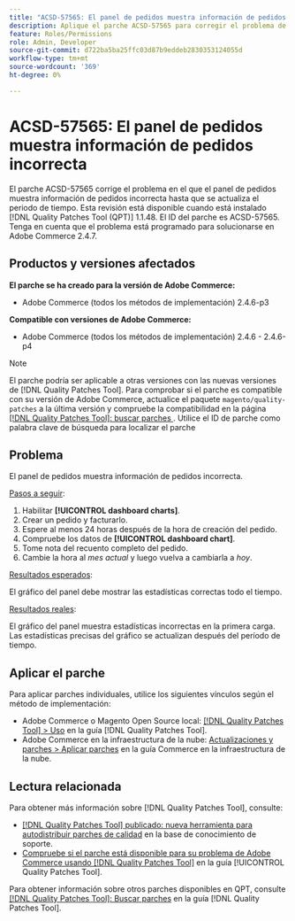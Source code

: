 ```yaml
---
title: "ACSD-57565: El panel de pedidos muestra información de pedidos incorrecta"
description: Aplique el parche ACSD-57565 para corregir el problema de Adobe Commerce en el que el panel de pedidos muestra información de pedidos incorrecta hasta que se actualiza el periodo de tiempo.
feature: Roles/Permissions
role: Admin, Developer
source-git-commit: d722ba5ba25ffc03d87b9eddeb2830353124055d
workflow-type: tm+mt
source-wordcount: '369'
ht-degree: 0%

---
```


# ACSD-57565: El panel de pedidos muestra información de pedidos incorrecta

El parche ACSD-57565 corrige el problema en el que el panel de pedidos muestra información de pedidos incorrecta hasta que se actualiza el periodo de tiempo. Esta revisión está disponible cuando está instalado [!DNL Quality Patches Tool (QPT)] 1.1.48. El ID del parche es ACSD-57565. Tenga en cuenta que el problema está programado para solucionarse en Adobe Commerce 2.4.7.

## Productos y versiones afectados

**El parche se ha creado para la versión de Adobe Commerce:**

* Adobe Commerce (todos los métodos de implementación) 2.4.6-p3

**Compatible con versiones de Adobe Commerce:**

* Adobe Commerce (todos los métodos de implementación) 2.4.6 - 2.4.6-p4

>[!NOTE]
>
>El parche podría ser aplicable a otras versiones con las nuevas versiones de [!DNL Quality Patches Tool]. Para comprobar si el parche es compatible con su versión de Adobe Commerce, actualice el paquete `magento/quality-patches` a la última versión y compruebe la compatibilidad en la página [[!DNL Quality Patches Tool]: buscar parches ](https://experienceleague.adobe.com/tools/commerce-quality-patches/index.html). Utilice el ID de parche como palabra clave de búsqueda para localizar el parche

## Problema

El panel de pedidos muestra información de pedidos incorrecta.

<u>Pasos a seguir</u>:

1. Habilitar **[!UICONTROL dashboard charts]**.
1. Crear un pedido y facturarlo.
1. Espere al menos 24 horas después de la hora de creación del pedido.
1. Compruebe los datos de **[!UICONTROL dashboard chart]**.
1. Tome nota del recuento completo del pedido.
1. Cambie la hora al *mes actual* y luego vuelva a cambiarla a *hoy*.

<u>Resultados esperados</u>:

El gráfico del panel debe mostrar las estadísticas correctas todo el tiempo.

<u>Resultados reales</u>:

El gráfico del panel muestra estadísticas incorrectas en la primera carga. Las estadísticas precisas del gráfico se actualizan después del período de tiempo.

## Aplicar el parche

Para aplicar parches individuales, utilice los siguientes vínculos según el método de implementación:

* Adobe Commerce o Magento Open Source local: [[!DNL Quality Patches Tool] > Uso](https://experienceleague.adobe.com/docs/commerce-operations/tools/quality-patches-tool/usage.html) en la guía [!DNL Quality Patches Tool].
* Adobe Commerce en la infraestructura de la nube: [Actualizaciones y parches > Aplicar parches](https://experienceleague.adobe.com/docs/commerce-cloud-service/user-guide/develop/upgrade/apply-patches.html) en la guía Commerce en la infraestructura de la nube.

## Lectura relacionada

Para obtener más información sobre [!DNL Quality Patches Tool], consulte:

* [[!DNL Quality Patches Tool] publicado: nueva herramienta para autodistribuir parches de calidad](https://experienceleague.adobe.com/en/docs/commerce-knowledge-base/kb/announcements/commerce-announcements/magento-quality-patches-released-new-tool-to-self-serve-quality-patches) en la base de conocimiento de soporte.
* [Compruebe si el parche está disponible para su problema de Adobe Commerce usando [!DNL Quality Patches Tool]](/help/tools/quality-patches-tool/patches-available-in-qpt/check-patch-for-magento-issue-with-magento-quality-patches.md) en la guía [!UICONTROL Quality Patches Tool].


Para obtener información sobre otros parches disponibles en QPT, consulte [[!DNL Quality Patches Tool]: Buscar parches](https://experienceleague.adobe.com/tools/commerce-quality-patches/index.html) en la guía [!DNL Quality Patches Tool].
